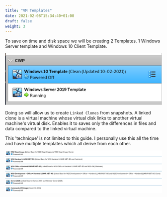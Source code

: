 ```yaml
---
title: "VM Templates"
date: 2021-02-08T15:34:40+01:00
draft: false
weight: 3
---
```


To save on time and disk space we will be creating 2 Templates. 1 Windows Server template and Windows 10 Client Template.

![](template01.png)

Doing so will allow us to create `Linked Clones` from snapshots. A linked clone is a virtual machine whose virtual disk links to another virtual machine's virtual disk. Enables it to saves only the differences in files and data compared to the linked virtual machine.

This 'technique' is not limited to this guide. I personally use this all the time and have multiple templates which all derive from each other.

![](template02.png)